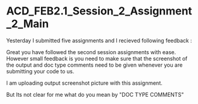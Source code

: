 # ACD_FEB2.1_Session_2_Assignment_2_Main

Yesterday I submitted five assignments and I recieved following feedback :

Great you have followed the second session assignments with ease. However small feedback is you need to make sure that the screenshot of the output and doc type comments need to be given whenever you are submitting your code to us.

I am uploading output screenshot picture with this assignment.

But Its not clear for me what do you mean by "DOC TYPE COMMENTS"